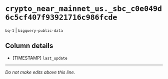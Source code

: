# `crypto_near_mainnet_us._sbc_c0e049d6c5cf407f93921716c986fcde`
`bq-1` | `bigquery-public-data`

## Column details
* [TIMESTAMP] `last_update`

-------------------------------------------------------------------------------
*Do not make edits above this line.*
